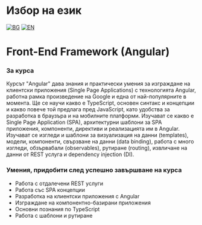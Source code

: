 # Избор на език

[![BG](https://img.shields.io/badge/LANG-BG-red.svg)](https://github.com/Ivan-Plamenov/MyCourses/blob/main/SoftUni/JS_Web_Developer/08_Front_End_Framework/README.bg.md)
[![EN](https://img.shields.io/badge/LANG-EN-blue.svg)](https://github.com/Ivan-Plamenov/MyCourses/blob/main/SoftUni/JS_Web_Developer/08_Front_End_Framework/README.md)

# Front-End Framework (Angular)

### За курса

Курсът "Angular" дава знания и практически умения за изграждане на клиентски приложения (Single Page Applications) с технологията Angular, работна рамка произведение на Google и една от най-популярните в 
момента. Ще се научи какво е TypeScript, основен синтакс и концепции и какво повече той предлага пред JavaScript, като удобства за разработка в браузъра и на мобилните платформи. Изучават се какво е 
Single Page Application (SPA), архитектурни шаблони за SPA приложения, компоненти, директиви и реализацията им в Angular. Изучават се изгледи и шаблони за визуализация на данни (templates), модели, 
компоненти, свързване на данни (data binding), работа с много изгледи, обзървабали (observables), рутиране (routing), извличане на данни от REST услуга и dependency injection (DI).

### Умения, придобити след успешно завършване на курса

- Работа с отдалечени REST услуги
- Работа със SPA концепции
- Разработка на клиентски приложения с Angular
- Изграждане на компонентно-базирани приложения
- Основни познания по TypeScript
- Работа с шаблони и рутиране

